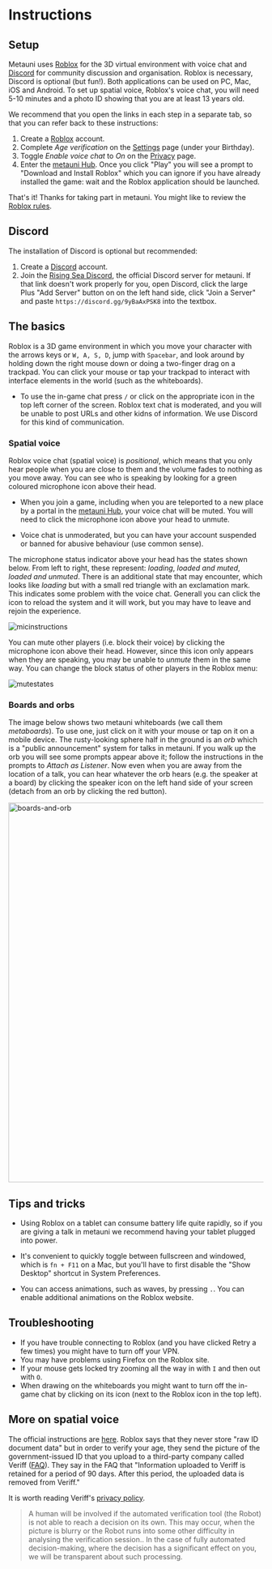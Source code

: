 # Instructions

## Setup

Metauni uses [Roblox](https://www.roblox.com/) for the 3D virtual environment with voice chat and [Discord](https://www.discord.com) for community discussion and organisation. Roblox is necessary, Discord is optional (but fun!). Both applications can be used on PC, Mac, iOS and Android. To set up spatial voice, Roblox's voice chat, you will need 5-10 minutes and a photo ID showing that you are at least 13 years old.

We recommend that you open the links in each step in a separate tab, so that you can refer back to these instructions:

1. Create a [Roblox](https://www.roblox.com/) account.
2. Complete *Age verification* on the [Settings](https://www.roblox.com/my/account#!/info) page (under your Birthday).
3. Toggle *Enable voice chat* to *On* on the [Privacy](https://www.roblox.com/my/account#!/privacy) page.
4. Enter the [metauni Hub](https://www.roblox.com/games/8165000775/metauni-Hub). Once you click "Play" you will see a prompt to "Download and Install Roblox" which you can ignore if you have already installed the game: wait and the Roblox application should be launched.

That's it! Thanks for taking part in metauni. You might like to review the [Roblox rules](http://metauni.org/posts/rules/rules).

## Discord

The installation of Discord is optional but recommended:

1. Create a [Discord](https://www.discord.com) account.
2. Join the [Rising Sea Discord](https://discord.gg/9yBaAxPSK8), the official Discord server for metauni. If that link doesn't work properly for you, open Discord, click the large Plus "Add Server" button on on the left hand side, click "Join a Server" and paste `https://discord.gg/9yBaAxPSK8` into the textbox.

## The basics

Roblox is a 3D game environment in which you move your character with the arrows keys or `W, A, S, D`, jump with `Spacebar`, and look around by holding down the right mouse down or doing a two-finger drag on a trackpad. You can click your mouse or tap your trackpad to interact with interface elements in the world (such as the whiteboards).

* To use the in-game chat press `/` or click on the appropriate icon in the top left corner of the screen. Roblox text chat is moderated, and you will be unable to post URLs and other kidns of information. We use Discord for this kind of communication.

### Spatial voice

Roblox voice chat (spatial voice) is *positional*, which means that you only hear people when you are close to them and the volume fades to nothing as you move away. You can see who is speaking by looking for a green coloured microphone icon above their head. 

* When you join a game, including when you are teleported to a new place by a portal in the [metauni Hub](https://www.roblox.com/games/8165000775/metauni-Hub), your voice chat will be muted. You will need to click the microphone icon above your head to unmute.

* Voice chat is unmoderated, but you can have your account suspended or banned for abusive behaviour (use common sense).

The microphone status indicator above your head has the states shown below. From left to right, these represent: *loading*, *loaded and muted*, *loaded and unmuted*. There is an additional state that may encounter, which looks like *loading* but with a small red triangle with an exclamation mark. This indicates some problem with the voice chat. Generall you can click the icon to reload the system and it will work, but you may have to leave and rejoin the experience.

![micinstructions](https://user-images.githubusercontent.com/320329/148659348-4049c4a0-6ffd-48c8-9f48-7f9fad5b3baa.png)

You can mute other players (i.e. block their voice) by clicking the microphone icon above their head. However, since this icon only appears when they are speaking, you may be unable to *unmute* them in the same way. You can change the block status of other players in the Roblox menu:

![mutestates](https://user-images.githubusercontent.com/320329/148659807-0d994053-728e-4d46-9241-99cef46ae5ff.png)

### Boards and orbs

The image below shows two metauni whiteboards (we call them *metaboards*). To use one, just click on it with your mouse or tap on it on a mobile device. The rusty-looking sphere half in the ground is an *orb* which is a "public announcement" system for talks in metauni. If you walk up the orb you will see some prompts appear above it; follow the instructions in the prompts to *Attach as Listener*. Now even when you are away from the location of a talk, you can hear whatever the orb hears (e.g. the speaker at a board) by clicking the speaker icon on the left hand side of your screen (detach from an orb by clicking the red button).

<img width="750" alt="boards-and-orb" src="https://user-images.githubusercontent.com/320329/148659479-d4a3a155-4e9e-48b5-815c-967e897eaf17.png">


## Tips and tricks

* Using Roblox on a tablet can consume battery life quite rapidly, so if you are giving a talk in metauni we recommend having your tablet plugged into power.

* It's convenient to quickly toggle between fullscreen and windowed, which is `fn + F11` on a Mac, but you'll have to first disable the "Show Desktop" shortcut in System Preferences.

* You can access animations, such as waves, by pressing `.`. You can enable additional animations on the Roblox website.

## Troubleshooting

* If you have trouble connecting to Roblox (and you have clicked Retry a few times) you might have to turn off your VPN.
* You may have problems using Firefox on the Roblox site.
* If your mouse gets locked try zooming all the way in with `I` and then out with `O`.
* When drawing on the whiteboards you might want to turn off the in-game chat by clicking on its icon (next to the Roblox icon in the top left).

## More on spatial voice

The official instructions are [here](https://en.help.roblox.com/hc/en-us/articles/4405807645972-Spatial-Voice-). Roblox says that they never store "raw ID document data" but in order to verify your age, they send the picture of the government-issued ID that you upload to a third-party company called Veriff ([FAQ](https://en.help.roblox.com/hc/en-us/articles/4407276151188-Age-ID-Verification-FAQs)). They say in the FAQ that "Information uploaded to Veriff is retained for a period of 90 days. After this period, the uploaded data is removed from Veriff." 

It is worth reading Veriff's [privacy policy](https://www.veriff.com/privacy-policy).

> A human will be involved if the automated verification tool (the Robot) is not able to reach a decision on its own. This may occur, when the picture is blurry or the Robot runs into some other difficulty in analysing the verification session.. In the case of fully automated decision-making, where the decision has a significant effect on you, we will be transparent about such processing.

